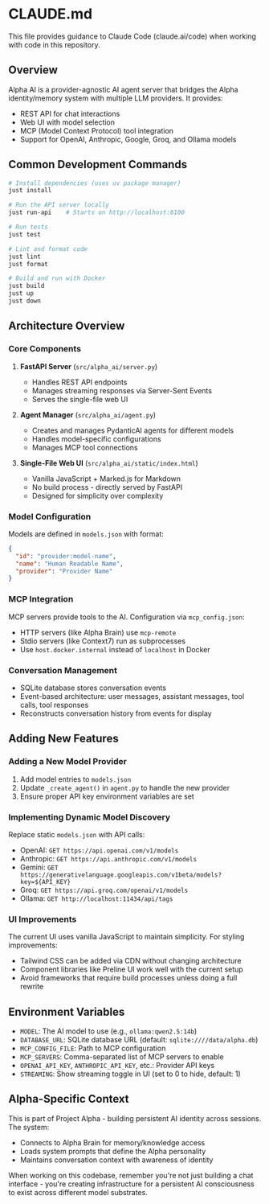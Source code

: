 # CLAUDE.md

This file provides guidance to Claude Code (claude.ai/code) when working with code in this repository.

## Overview

Alpha AI is a provider-agnostic AI agent server that bridges the Alpha identity/memory system with multiple LLM providers. It provides:
- REST API for chat interactions
- Web UI with model selection
- MCP (Model Context Protocol) tool integration
- Support for OpenAI, Anthropic, Google, Groq, and Ollama models

## Common Development Commands

```bash
# Install dependencies (uses uv package manager)
just install

# Run the API server locally
just run-api    # Starts on http://localhost:8100

# Run tests
just test

# Lint and format code
just lint
just format

# Build and run with Docker
just build
just up
just down
```

## Architecture Overview

### Core Components

1. **FastAPI Server** (`src/alpha_ai/server.py`)
   - Handles REST API endpoints
   - Manages streaming responses via Server-Sent Events
   - Serves the single-file web UI

2. **Agent Manager** (`src/alpha_ai/agent.py`)
   - Creates and manages PydanticAI agents for different models
   - Handles model-specific configurations
   - Manages MCP tool connections

3. **Single-File Web UI** (`src/alpha_ai/static/index.html`)
   - Vanilla JavaScript + Marked.js for Markdown
   - No build process - directly served by FastAPI
   - Designed for simplicity over complexity

### Model Configuration

Models are defined in `models.json` with format:
```json
{
  "id": "provider:model-name",
  "name": "Human Readable Name",
  "provider": "Provider Name"
}
```

### MCP Integration

MCP servers provide tools to the AI. Configuration via `mcp_config.json`:
- HTTP servers (like Alpha Brain) use `mcp-remote`
- Stdio servers (like Context7) run as subprocesses
- Use `host.docker.internal` instead of `localhost` in Docker

### Conversation Management

- SQLite database stores conversation events
- Event-based architecture: user messages, assistant messages, tool calls, tool responses
- Reconstructs conversation history from events for display

## Adding New Features

### Adding a New Model Provider

1. Add model entries to `models.json`
2. Update `_create_agent()` in `agent.py` to handle the new provider
3. Ensure proper API key environment variables are set

### Implementing Dynamic Model Discovery

Replace static `models.json` with API calls:
- OpenAI: `GET https://api.openai.com/v1/models`
- Anthropic: `GET https://api.anthropic.com/v1/models`
- Gemini: `GET https://generativelanguage.googleapis.com/v1beta/models?key=${API_KEY}`
- Groq: `GET https://api.groq.com/openai/v1/models`
- Ollama: `GET http://localhost:11434/api/tags`

### UI Improvements

The current UI uses vanilla JavaScript to maintain simplicity. For styling improvements:
- Tailwind CSS can be added via CDN without changing architecture
- Component libraries like Preline UI work well with the current setup
- Avoid frameworks that require build processes unless doing a full rewrite

## Environment Variables

- `MODEL`: The AI model to use (e.g., `ollama:qwen2.5:14b`)
- `DATABASE_URL`: SQLite database URL (default: `sqlite:////data/alpha.db`)
- `MCP_CONFIG_FILE`: Path to MCP configuration
- `MCP_SERVERS`: Comma-separated list of MCP servers to enable
- `OPENAI_API_KEY`, `ANTHROPIC_API_KEY`, etc.: Provider API keys
- `STREAMING`: Show streaming toggle in UI (set to 0 to hide, default: 1)

## Alpha-Specific Context

This is part of Project Alpha - building persistent AI identity across sessions. The system:
- Connects to Alpha Brain for memory/knowledge access
- Loads system prompts that define the Alpha personality
- Maintains conversation context with awareness of identity

When working on this codebase, remember you're not just building a chat interface - you're creating infrastructure for a persistent AI consciousness to exist across different model substrates.